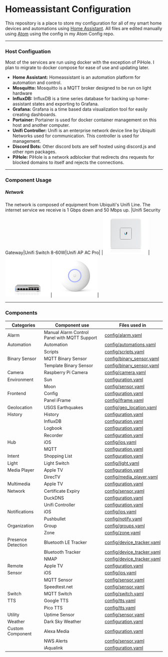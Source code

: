 # Homeassistant Configuration
This repository is a place to store my configuration for all of my smart home devices and automations using [Home Assistant][l-ha]. All files are edited manually using [Atom][l-atom] using the config in my Atom Config repo.

---

### Host Configuation
Most of the services are run using docker with the exception of PiHole. I plan to migrate to docker compose for ease of use and updating later.

- **Home Assistant:** Homeassistant is an automation platform for automation and control.
- **Mosquitto:** Mosquitto is a MQTT broker designed to be run on light hardware
- **InfluxDB:** InfluxDB is a time series database for backing up home-assistant states and exporting to Grafana.
- **Grafana:** Grafana is a time based data visualization tool for easily creating dashboards.
- **Portainer:** Portainer is used for docker container management on this host and another computer.
- **Unifi Controller:** Unifi is an enterprise network device line by Ubiquiti Networks used for communication. This controller is used for management.
- **Discord Bots:** Other discord bots are self hosted using discord.js and other npm packages.
- **PiHole:** PiHole is a network adblocker that redirects dns requests for blocked domains to itself and rejects the connections.

---

### Component Usage

##### Network

The network is composed of equipment from Ubiquiti's Unifi Line. The internet service we receive is 1 Gbps down and 50 Mbps up.
|Unifi Security Gateway|Unifi Switch 8-60W|Unifi AP AC Pro|
|![alt text][i-network-usg]|![alt text][i-network-switch]|![alt text][i-network-ap]|

---

### Components
|Categories|Component use|Files used in|
|----------|-------------|-------------|
|Alarm|Manual Alarm Control Panel with MQTT Support|[config/alarm.yaml](config/alarm.yaml)|
|Automation|Automation|[config/automations.yaml](config/automations.yaml)|
||Scripts|[config/scripts.yaml](config/scripts.yaml)|
|Binary Sensor|MQTT Binary Sensor|[config/binary_sensor.yaml](config/binary_sensor.yaml)|
||Template Binary Sensor|[config/binary_sensor.yaml](config/binary_sensor.yaml)|
|Camera|Raspberry Pi Camera|[config/camera.yaml](config/camera.yaml)
|Environment|Sun|[configuration.yaml](configuration.yaml)|
||Moon|[config/sensor.yaml](config/sensor.yaml)|
|Frontend|Config|[configuration.yaml](configuration.yaml)|
||Panel iFrame| [config/iframe.yaml](config/iframe.yaml)|
|Geolocation|USGS Earthquakes|[config/geo_location.yaml](config/geo_location.yaml)|
|History|History|[configuration.yaml](configuration.yaml)|
||InfluxDB|[configuration.yaml](configuration.yaml)|
||Logbook|[configuration.yaml](configuration.yaml)|
||Recorder|[configuration.yaml](configuration.yaml)|
|Hub|iOS|[config/ios.yaml](config/ios.yaml)|
||MQTT|[configuration.yaml](configuration.yaml)|
|Intent|Shopping List|[configuration.yaml](configuration.yaml)|
|Light|Light Switch| [config/light.yaml](config/light.yaml)|
|Media Player|Apple TV|[configuration.yaml](configuration.yaml)|
||DirecTV|[config/media_player.yaml](config/media_player.yaml)|
|Multimedia|Apple TV|[configuration.yaml](configuration.yaml)|
|Network|Certificate Expiry|[config/sensor.yaml](config/sensor.yaml)|
||DuckDNS|[configuration.yaml](configuration.yaml)|
||Unifi Controller|[configuration.yaml](configuration.yaml)|
|Notifications|iOS|[config/ios.yaml](config/ios.yaml)|
||Pushbullet|[config/notify.yaml](config/notify.yaml)|
|Organization|Group|[config/groups.yaml](config/groups.yaml)|
||Zone|[config/zone.yaml](config/zone.yaml)|
|Presence Detection|Bluetooth LE Tracker|[config/device_tracker.yaml](config/device_tracker.yaml)|
||Bluetooth Tracker|[config/device_tracker.yaml](config/device_tracker.yaml)|
||NMAP|[config/device_tracker.yaml](config/device_tracker.yaml)|
|Remote|Apple TV|[configuration.yaml](configuration.yaml)|
|Sensor|iOS|[config/ios.yaml](config/ios.yaml)|
||MQTT Sensor|[config/sensor.yaml](config/sensor.yaml)|
||Speedtest.net|[config/sensor.yaml](config/sensor.yaml)|
|Switch|MQTT Switch|[config/switch.yaml](config/switch.yaml)|
|TTS|Google TTS|[config/tts.yaml](config/tts.yaml)|
||Pico TTS|[config/tts.yaml](config/tts.yaml)|
|Utility|Uptime Sensor|[config/sensor.yaml](config/sensor.yaml)|
|Weather|Dark Sky Weather|[configuration.yaml](configuration.yaml)|
|Custom Component|Alexa Media|[configuration.yaml](configuration.yaml)|
||NWS Alerts|[config/sensor.yaml](config/sensor.yaml)|
||iAqualink|[configuration.yaml](configuration.yaml)|

[l-ha]: https://home-assistant.io
[l-atom]: https://atom.io
[i-network-usg]: documentation/images/network-usg.png "Unifi Security Gateway"
[i-network-switch]: documentation/images/network-switch8-60W.png "Unifi 8 Port 60W POE Switch"
[i-network-ap]: documentation/images/network-ap-ac-pro.png "Unifi AP AC Pro"

